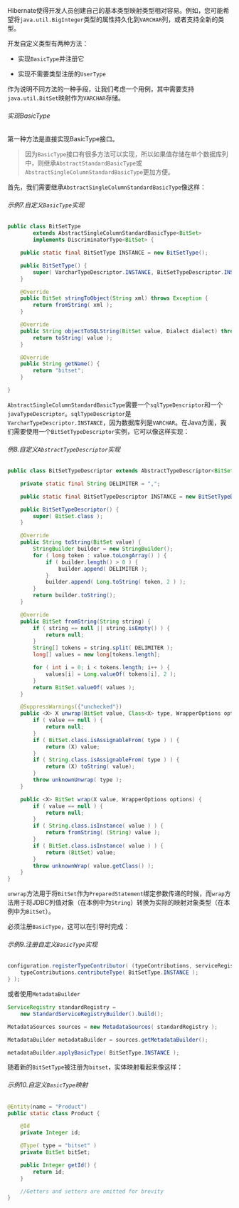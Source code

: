 Hibernate使得开发人员创建自己的基本类型映射类型相对容易。例如，您可能希望将`java.util.BigInteger`类型的属性持久化到`VARCHAR`列，或者支持全新的类型。

开发自定义类型有两种方法：

* 实现`BasicType`并注册它

* 实现不需要类型注册的`UserType`

作为说明不同方法的一种手段，让我们考虑一个用例，其中需要支持`java.util.BitSet`映射作为`VARCHAR`存储。

###### 实现BasicType

第一种方法是直接实现BasicType接口。

> 因为`BasicType`接口有很多方法可以实现，所以如果值存储在单个数据库列中，则继承`AbstractStandardBasicType`或`AbstractSingleColumnStandardBasicType`更加方便。

首先，我们需要继承`AbstractSingleColumnStandardBasicType`像这样：

###### 示例7.自定义`BasicType`实现

```java
public class BitSetType
        extends AbstractSingleColumnStandardBasicType<BitSet>
        implements DiscriminatorType<BitSet> {

    public static final BitSetType INSTANCE = new BitSetType();

    public BitSetType() {
        super( VarcharTypeDescriptor.INSTANCE, BitSetTypeDescriptor.INSTANCE );
    }

    @Override
    public BitSet stringToObject(String xml) throws Exception {
        return fromString( xml );
    }

    @Override
    public String objectToSQLString(BitSet value, Dialect dialect) throws Exception {
        return toString( value );
    }

    @Override
    public String getName() {
        return "bitset";
    }

}
```

`AbstractSingleColumnStandardBasicType`需要一个`sqlTypeDescriptor`和一个`javaTypeDescriptor`。`sqlTypeDescriptor`是`VarcharTypeDescriptor.INSTANCE`，因为数据库列是`VARCHAR`。在Java方面，我们需要使用一个`BitSetTypeDescriptor`实例，它可以像这样实现：

###### 例8.自定义`AbstractTypeDescriptor`实现

```java
public class BitSetTypeDescriptor extends AbstractTypeDescriptor<BitSet> {

    private static final String DELIMITER = ",";

    public static final BitSetTypeDescriptor INSTANCE = new BitSetTypeDescriptor();

    public BitSetTypeDescriptor() {
        super( BitSet.class );
    }

    @Override
    public String toString(BitSet value) {
        StringBuilder builder = new StringBuilder();
        for ( long token : value.toLongArray() ) {
            if ( builder.length() > 0 ) {
                builder.append( DELIMITER );
            }
            builder.append( Long.toString( token, 2 ) );
        }
        return builder.toString();
    }

    @Override
    public BitSet fromString(String string) {
        if ( string == null || string.isEmpty() ) {
            return null;
        }
        String[] tokens = string.split( DELIMITER );
        long[] values = new long[tokens.length];

        for ( int i = 0; i < tokens.length; i++ ) {
            values[i] = Long.valueOf( tokens[i], 2 );
        }
        return BitSet.valueOf( values );
    }

    @SuppressWarnings({"unchecked"})
    public <X> X unwrap(BitSet value, Class<X> type, WrapperOptions options) {
        if ( value == null ) {
            return null;
        }
        if ( BitSet.class.isAssignableFrom( type ) ) {
            return (X) value;
        }
        if ( String.class.isAssignableFrom( type ) ) {
            return (X) toString( value);
        }
        throw unknownUnwrap( type );
    }

    public <X> BitSet wrap(X value, WrapperOptions options) {
        if ( value == null ) {
            return null;
        }
        if ( String.class.isInstance( value ) ) {
            return fromString( (String) value );
        }
        if ( BitSet.class.isInstance( value ) ) {
            return (BitSet) value;
        }
        throw unknownWrap( value.getClass() );
    }
}
```

`unwrap`方法用于将`BitSet`作为`PreparedStatement`绑定参数传递的时候，而`wrap`方法用于将JDBC列值对象（在本例中为`String`）转换为实际的映射对象类型（在本例中为`BitSet`）。

必须注册`BasicType`，这可以在引导时完成：

###### 示例9.注册自定义`BasicType`实现

```java
configuration.registerTypeContributor( (typeContributions, serviceRegistry) -> {
    typeContributions.contributeType( BitSetType.INSTANCE );
} );
```

或者使用`MetadataBuilder`

```java
ServiceRegistry standardRegistry =
    new StandardServiceRegistryBuilder().build();

MetadataSources sources = new MetadataSources( standardRegistry );

MetadataBuilder metadataBuilder = sources.getMetadataBuilder();

metadataBuilder.applyBasicType( BitSetType.INSTANCE );
```

随着新的`BitSetType`被注册为`bitset`，实体映射看起来像这样：

###### 示例10.自定义`BasicType`映射

```java
@Entity(name = "Product")
public static class Product {

	@Id
	private Integer id;

	@Type( type = "bitset" )
	private BitSet bitSet;

	public Integer getId() {
		return id;
	}

	//Getters and setters are omitted for brevity
}
```



